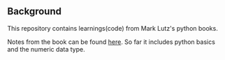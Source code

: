 ## Background
This repository contains learnings(code) from Mark Lutz's python books.

Notes from the book can be found [here](https://docs.python.org/3/library/re.html#). 
So far it includes python basics and the numeric data type.
